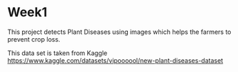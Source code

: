 # Week1
This project detects Plant Diseases using images which helps the farmers to prevent crop loss.


This data set is taken from Kaggle 
https://www.kaggle.com/datasets/vipoooool/new-plant-diseases-dataset
